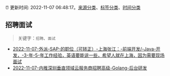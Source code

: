 :alarm_clock: 更新时间: 2022-11-07 06:48:17。[来源分类](../README.md)、[标签分类](../TAGS.md)、[时间分类](../TIMELINE.md)

## 招聘面试


> 关键字：`招聘`、`面试`



- [2022-11-07-外派-SAP-的职位（可转正）-上海张江：-前端开发/-Java-开发，-3-年-5-年工作经验，英语要能说一些，希望人就在上海，因为需要现场面试](https://www.v2ex.com/t/893316) 
- [2022-11-07-内推深圳垂直领域云服务商招聘高级-Golang-后台研发](https://www.v2ex.com/t/893303) 